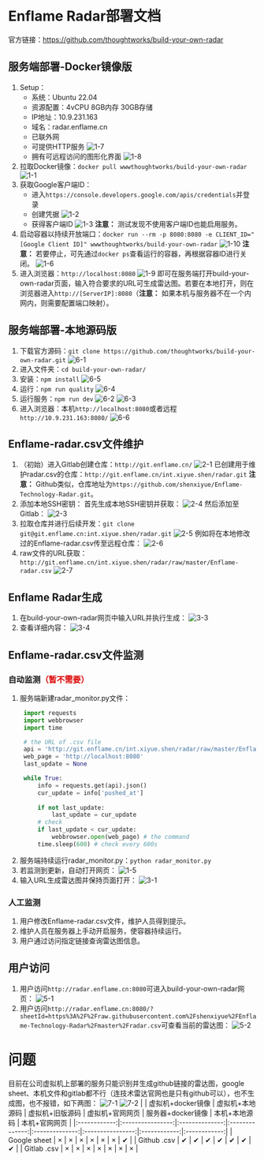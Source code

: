 # Enflame Radar部署文档
官方链接：https://github.com/thoughtworks/build-your-own-radar


## 服务端部署-Docker镜像版
1. Setup：
   * 系统：Ubuntu 22.04
   * 资源配置：4vCPU 8GB内存 30GB存储
   * IP地址：10.9.231.163
   * 域名：radar.enflame.cn
   * 已联外网
   * 可提供HTTP服务
      ![1-7](https://github.com/shenxiyue/Enflame-Technology-Radar/blob/master/figure_deployment/1-7.jpg?raw=true)
   * 拥有可远程访问的图形化界面
      ![1-8](https://github.com/shenxiyue/Enflame-Technology-Radar/blob/master/figure_deployment/1-8.png?raw=true)
2. 拉取Docker镜像：```docker pull wwwthoughtworks/build-your-own-radar```
   ![1-1](https://github.com/shenxiyue/Enflame-Technology-Radar/blob/master/figure_deployment/1-1.jpg?raw=true)
3. 获取Google客户端ID：
   * 进入```https://console.developers.google.com/apis/credentials```并登录
   * 创建凭据
    ![1-2](https://github.com/shenxiyue/Enflame-Technology-Radar/blob/master/figure_deployment/1-2.jpg?raw=true)
   * 获得客户端ID
    ![1-3](https://github.com/shenxiyue/Enflame-Technology-Radar/blob/master/figure_deployment/1-3.jpg?raw=true)
   **注意：** 测试发现不使用客户端ID也能启用服务。
4. 启动容器以持续开放端口：```docker run --rm -p 8080:8080 -e CLIENT_ID="[Google Client ID]" wwwthoughtworks/build-your-own-radar```
   ![1-10](https://github.com/shenxiyue/Enflame-Technology-Radar/blob/master/figure_deployment/1-10.jpg?raw=true)
   **注意：** 若要停止，可先通过```docker ps```查看运行的容器，再根据容器ID进行关闭。
   ![1-6](https://github.com/shenxiyue/Enflame-Technology-Radar/blob/master/figure_deployment/1-6.jpg?raw=true)
5. 进入浏览器：```http://localhost:8080```
   ![1-9](https://github.com/shenxiyue/Enflame-Technology-Radar/blob/master/figure_deployment/1-9.png?raw=true)
   即可在服务端打开build-your-own-radar页面，输入符合要求的URL可生成雷达图。若要在本地打开，则在浏览器进入```http://[ServerIP]:8080```（**注意：** 如果本机与服务器不在一个内网内，则需要配置端口映射）。


## 服务端部署-本地源码版
1. 下载官方源码：```git clone https://github.com/thoughtworks/build-your-own-radar.git```
   ![6-1](https://github.com/shenxiyue/Enflame-Technology-Radar/blob/master/figure_deployment/6-1.jpg?raw=true)
2. 进入文件夹：```cd build-your-own-radar/```
3. 安装：```npm install```
   ![6-5](https://github.com/shenxiyue/Enflame-Technology-Radar/blob/master/figure_deployment/6-5.jpg?raw=true)
4. 运行：```npm run quality```
   ![6-4](https://github.com/shenxiyue/Enflame-Technology-Radar/blob/master/figure_deployment/6-4.jpg?raw=true)
5. 运行服务：```npm run dev```
   ![6-2](https://github.com/shenxiyue/Enflame-Technology-Radar/blob/master/figure_deployment/6-2.jpg?raw=true)
   ![6-3](https://github.com/shenxiyue/Enflame-Technology-Radar/blob/master/figure_deployment/6-3.jpg?raw=true)
6. 进入浏览器：本机```http://localhost:8080```或者远程```http://10.9.231.163:8080/```
   ![6-6](https://github.com/shenxiyue/Enflame-Technology-Radar/blob/master/figure_deployment/6-6.jpg?raw=true)

## Enflame-radar.csv文件维护
1. （初始）进入Gitlab创建仓库：```http://git.enflame.cn/```
   ![2-1](https://github.com/shenxiyue/Enflame-Technology-Radar/blob/master/figure_deployment/2-1.jpg?raw=true)
   已创建用于维护radar.csv的仓库：```http://git.enflame.cn/int.xiyue.shen/radar.git```
   **注意：** Github类似，仓库地址为```https://github.com/shenxiyue/Enflame-Technology-Radar.git```。
2. 添加本地SSH密钥：
   首先生成本地SSH密钥并获取：
   ![2-4](https://github.com/shenxiyue/Enflame-Technology-Radar/blob/master/figure_deployment/2-4.jpg?raw=true)
   然后添加至Gitlab：
   ![2-3](https://github.com/shenxiyue/Enflame-Technology-Radar/blob/master/figure_deployment/2-3.jpg?raw=true)
3. 拉取仓库并进行后续开发：```git clone git@git.enflame.cn:int.xiyue.shen/radar.git```
   ![2-5](https://github.com/shenxiyue/Enflame-Technology-Radar/blob/master/figure_deployment/2-5.jpg?raw=true)
   例如将在本地修改过的Enflame-radar.csv传至远程仓库：
   ![2-6](https://github.com/shenxiyue/Enflame-Technology-Radar/blob/master/figure_deployment/2-6.jpg?raw=true)
4. raw文件的URL获取：```http://git.enflame.cn/int.xiyue.shen/radar/raw/master/Enflame-radar.csv```
   ![2-7](https://github.com/shenxiyue/Enflame-Technology-Radar/blob/master/figure_deployment/2-7.jpg?raw=true)
   

## Enflame Radar生成
1. 在build-your-own-radar网页中输入URL并执行生成：
   ![3-3](https://github.com/shenxiyue/Enflame-Technology-Radar/blob/master/figure_deployment/3-3.png?raw=true)
2. 查看详细内容：
   ![3-4](https://github.com/shenxiyue/Enflame-Technology-Radar/blob/master/figure_deployment/3-4.png?raw=true)


## Enflame-radar.csv文件监测

### 自动监测<font color="#dd0000">（暂不需要）</font><br/>
1. 服务端新建radar_monitor.py文件：
   ```python
    import requests
    import webbrowser
    import time

    # the URL of .csv file
    api = 'http://git.enflame.cn/int.xiyue.shen/radar/raw/master/Enflame-radar.csv'
    web_page = 'http://localhost:8080'
    last_update = None

    while True:
        info = requests.get(api).json()
        cur_update = info['pushed_at']
    
        if not last_update:
            last_update = cur_update
        # check
        if last_update < cur_update:
            webbrowser.open(web_page) # the command
        time.sleep(600) # check every 600s
   ```
2. 服务端持续运行radar_monitor.py：```python radar_monitor.py```
3. 若监测到更新，自动打开网页：
   ![1-5](https://github.com/shenxiyue/Enflame-Technology-Radar/blob/master/figure_deployment/1-5.jpg?raw=true)
4. 输入URL生成雷达图并保持页面打开：
   ![3-1](https://github.com/shenxiyue/Enflame-Technology-Radar/blob/master/figure_deployment/3-1.jpg?raw=true)

### 人工监测
1. 用户修改Enflame-radar.csv文件，维护人员得到提示。
2. 维护人员在服务器上手动开启服务，使容器持续运行。
3. 用户通过访问指定链接查询雷达图信息。


## 用户访问
1. 用户访问```http://radar.enflame.cn:8080```可进入build-your-own-radar网页：
   ![5-1](https://github.com/shenxiyue/Enflame-Technology-Radar/blob/master/figure_deployment/5-1.jpg?raw=true)
2. 用户访问```http://radar.enflame.cn:8080/?sheetId=https%3A%2F%2Fraw.githubusercontent.com%2Fshenxiyue%2FEnflame-Technology-Radar%2Fmaster%2Fradar.csv```可查看当前的雷达图：
   ![5-2](https://github.com/shenxiyue/Enflame-Technology-Radar/blob/master/figure_deployment/5-2.jpg?raw=true)


# 问题
目前在公司虚拟机上部署的服务只能识别并生成github链接的雷达图，google sheet、本机文件和gitlab都不行（连技术雷达官网也是只有github可以），也不生成图，也不报错，如下两图：
![7-1](https://github.com/shenxiyue/Enflame-Technology-Radar/blob/master/figure_deployment/7-1.jpg?raw=true)
![7-2](https://github.com/shenxiyue/Enflame-Technology-Radar/blob/master/figure_deployment/7-2.jpg?raw=true)
|              | 虚拟机+docker镜像 | 虚拟机+本地源码 | 虚拟机+旧版源码 | 虚拟机+官网网页 | 服务器+docker镜像 | 本机+本地源码 | 本机+官网网页 |
|:------------:|:----------------:|:--------------:|:--------------:|:--------------:|:----------------:|:------------:|:------------:|
| Google sheet |         ×       |        ×        |         ×       |         ×       |         ×       |         ×       |        ✔       |
|  Github .csv |         ✔       |        ✔       |        ✔        |        ✔        |        ✔       |        ✔       |        ✔        |
|  Gitlab .csv |         ×       |         ×       |         ×       |         ×       |         ×       |         ×       |         ×       |
